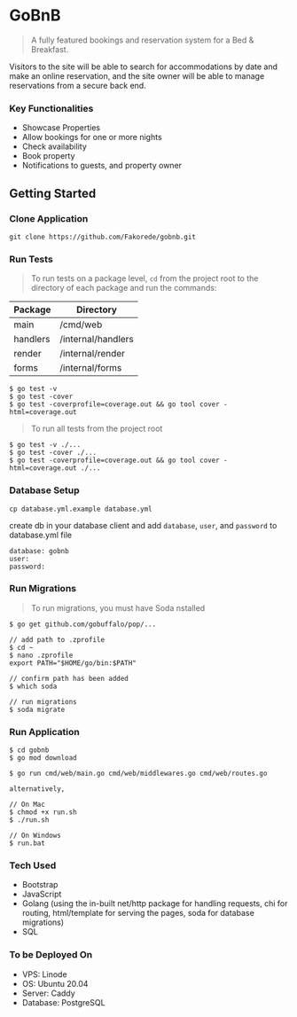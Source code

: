 # GoBnB

> A fully featured bookings and reservation system for a Bed & Breakfast.

Visitors to the site will be able to search for accommodations by date and make an online reservation, and the site owner will be able to manage reservations from a secure back end.

### Key Functionalities

- Showcase Properties
- Allow bookings for one or more nights
- Check availability
- Book property
- Notifications to guests, and property owner

## Getting Started

### Clone Application

```
git clone https://github.com/Fakorede/gobnb.git
```

### Run Tests

> To run tests on a package level, `cd` from the project root to the directory of each package and run the commands:


|  **Package** |  **Directory** |
|---|---|
|  main |  /cmd/web |
|  handlers | /internal/handlers  |
|  render |  /internal/render |
|  forms |  /internal/forms |

```
$ go test -v
$ go test -cover
$ go test -coverprofile=coverage.out && go tool cover -html=coverage.out
```

> To run all tests from the project root

```
$ go test -v ./...
$ go test -cover ./...
$ go test -coverprofile=coverage.out && go tool cover -html=coverage.out ./...
```

### Database Setup

```
cp database.yml.example database.yml
```

create db in your database client and add `database`, `user`, and `password` to database.yml file
```
database: gobnb
user:
password:
```

### Run Migrations

> To run migrations, you must have Soda nstalled

```
$ go get github.com/gobuffalo/pop/...

// add path to .zprofile
$ cd ~
$ nano .zprofile
export PATH="$HOME/go/bin:$PATH"

// confirm path has been added
$ which soda

// run migrations
$ soda migrate
```

### Run Application

```
$ cd gobnb
$ go mod download

$ go run cmd/web/main.go cmd/web/middlewares.go cmd/web/routes.go

alternatively,

// On Mac
$ chmod +x run.sh
$ ./run.sh

// On Windows
$ run.bat
```

### Tech Used

- Bootstrap
- JavaScript
- Golang (using the in-built net/http package for handling requests, chi for routing, html/template for serving the pages, soda for database migrations)
- SQL

### To be Deployed On

- VPS: Linode
- OS: Ubuntu 20.04
- Server: Caddy
- Database: PostgreSQL
